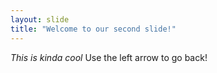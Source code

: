 ```yaml
--- 
layout: slide
title: "Welcome to our second slide!"
---
```

_This is kinda cool_ 
Use the left arrow to go back!
